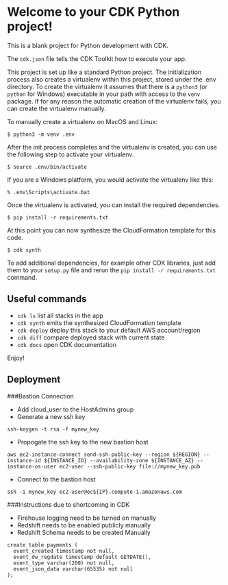 
# Welcome to your CDK Python project!

This is a blank project for Python development with CDK.

The `cdk.json` file tells the CDK Toolkit how to execute your app.

This project is set up like a standard Python project.  The initialization
process also creates a virtualenv within this project, stored under the .env
directory.  To create the virtualenv it assumes that there is a `python3`
(or `python` for Windows) executable in your path with access to the `venv`
package. If for any reason the automatic creation of the virtualenv fails,
you can create the virtualenv manually.

To manually create a virtualenv on MacOS and Linux:

```
$ python3 -m venv .env
```

After the init process completes and the virtualenv is created, you can use the following
step to activate your virtualenv.

```
$ source .env/bin/activate
```

If you are a Windows platform, you would activate the virtualenv like this:

```
% .env\Scripts\activate.bat
```

Once the virtualenv is activated, you can install the required dependencies.

```
$ pip install -r requirements.txt
```

At this point you can now synthesize the CloudFormation template for this code.

```
$ cdk synth
```

To add additional dependencies, for example other CDK libraries, just add
them to your `setup.py` file and rerun the `pip install -r requirements.txt`
command.

## Useful commands

 * `cdk ls`          list all stacks in the app
 * `cdk synth`       emits the synthesized CloudFormation template
 * `cdk deploy`      deploy this stack to your default AWS account/region
 * `cdk diff`        compare deployed stack with current state
 * `cdk docs`        open CDK documentation

Enjoy!


## Deployment

###Bastion Connection
- Add cloud_user to the HostAdmins group
- Generate a new ssh key
```
ssh-keygen -t rsa -f mynew_key
```
- Propogate the ssh key to the new bastion host
```
aws ec2-instance-connect send-ssh-public-key --region ${REGION} --instance-id ${INSTANCE_ID} --availability-zone ${INSTANCE_AZ} --instance-os-user ec2-user --ssh-public-key file://mynew_key.pub
```
- Connect to the bastion host
```
ssh -i mynew_key ec2-user@ec${IP}.compute-1.amazonaws.com
```

###Instructions due to shortcoming in CDK 
- Firehouse logging need to be turned on manually
- Redshift needs to be enabled publicly manually
- Redshift Schema needs to be created Manually 
```
create table payments (
  event_created timestamp not null,
  event_dw_regdate timestamp default GETDATE(),
  event_type varchar(200) not null,
  event_json_data varchar(65535) not null
);
```
